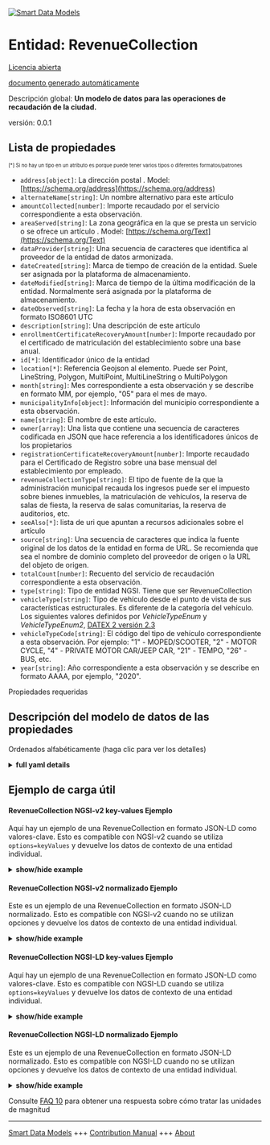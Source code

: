 <!-- 10-Header -->  
[![Smart Data Models](https://smartdatamodels.org/wp-content/uploads/2022/01/SmartDataModels_logo.png "Logo")](https://smartdatamodels.org)  
Entidad: RevenueCollection  
==========================<!-- /10-Header -->  
<!-- 15-License -->  
[Licencia abierta](https://github.com/smart-data-models//dataModel.PublicAccountability/blob/master/RevenueCollection/LICENSE.md)  
[documento generado automáticamente](https://docs.google.com/presentation/d/e/2PACX-1vTs-Ng5dIAwkg91oTTUdt8ua7woBXhPnwavZ0FxgR8BsAI_Ek3C5q97Nd94HS8KhP-r_quD4H0fgyt3/pub?start=false&loop=false&delayms=3000#slide=id.gb715ace035_0_60)  
<!-- /15-License -->  
<!-- 20-Description -->  
Descripción global: **Un modelo de datos para las operaciones de recaudación de la ciudad.**  
versión: 0.0.1  
<!-- /20-Description -->  
<!-- 30-PropertiesList -->  

## Lista de propiedades  

<sup><sub>[*] Si no hay un tipo en un atributo es porque puede tener varios tipos o diferentes formatos/patrones</sub></sup>  
- `address[object]`: La dirección postal  . Model: [https://schema.org/address](https://schema.org/address)- `alternateName[string]`: Un nombre alternativo para este artículo  - `amountCollected[number]`: Importe recaudado por el servicio correspondiente a esta observación.  - `areaServed[string]`: La zona geográfica en la que se presta un servicio o se ofrece un artículo  . Model: [https://schema.org/Text](https://schema.org/Text)- `dataProvider[string]`: Una secuencia de caracteres que identifica al proveedor de la entidad de datos armonizada.  - `dateCreated[string]`: Marca de tiempo de creación de la entidad. Suele ser asignada por la plataforma de almacenamiento.  - `dateModified[string]`: Marca de tiempo de la última modificación de la entidad. Normalmente será asignada por la plataforma de almacenamiento.  - `dateObserved[string]`: La fecha y la hora de esta observación en formato ISO8601 UTC  - `description[string]`: Una descripción de este artículo  - `enrollmentCertificateRecoveryAmount[number]`: Importe recaudado por el certificado de matriculación del establecimiento sobre una base anual.  - `id[*]`: Identificador único de la entidad  - `location[*]`: Referencia Geojson al elemento. Puede ser Point, LineString, Polygon, MultiPoint, MultiLineString o MultiPolygon  - `month[string]`: Mes correspondiente a esta observación y se describe en formato MM, por ejemplo, "05" para el mes de mayo.  - `municipalityInfo[object]`: Información del municipio correspondiente a esta observación.  - `name[string]`: El nombre de este artículo.  - `owner[array]`: Una lista que contiene una secuencia de caracteres codificada en JSON que hace referencia a los identificadores únicos de los propietarios  - `registrationCertificateRecoveryAmount[number]`: Importe recaudado para el Certificado de Registro sobre una base mensual del establecimiento por empleado.  - `revenueCollectionType[string]`: El tipo de fuente de la que la administración municipal recauda los ingresos puede ser el impuesto sobre bienes inmuebles, la matriculación de vehículos, la reserva de salas de fiesta, la reserva de salas comunitarias, la reserva de auditorios, etc.  - `seeAlso[*]`: lista de uri que apuntan a recursos adicionales sobre el artículo  - `source[string]`: Una secuencia de caracteres que indica la fuente original de los datos de la entidad en forma de URL. Se recomienda que sea el nombre de dominio completo del proveedor de origen o la URL del objeto de origen.  - `totalCount[number]`: Recuento del servicio de recaudación correspondiente a esta observación.  - `type[string]`: Tipo de entidad NGSI. Tiene que ser RevenueCollection  - `vehicleType[string]`: Tipo de vehículo desde el punto de vista de sus características estructurales. Es diferente de la categoría del vehículo. Los siguientes valores definidos por _VehicleTypeEnum_ y _VehicleTypeEnum2_, [DATEX 2 versión 2.3](http://d2docs.ndwcloud.nu/_static/umlmodel/v2.3/index.htm)  - `vehicleTypeCode[string]`: El código del tipo de vehículo correspondiente a esta observación. Por ejemplo: "1" - MOPED/SCOOTER, "2" - MOTOR CYCLE, "4" - PRIVATE MOTOR CAR/JEEP CAR, "21" - TEMPO, "26" - BUS, etc.  - `year[string]`: Año correspondiente a esta observación y se describe en formato AAAA, por ejemplo, "2020".  <!-- /30-PropertiesList -->  
<!-- 35-RequiredProperties -->  
Propiedades requeridas  
<!-- /35-RequiredProperties -->  
<!-- 40-RequiredProperties -->  
<!-- /40-RequiredProperties -->  
<!-- 50-DataModelHeader -->  
## Descripción del modelo de datos de las propiedades  
Ordenados alfabéticamente (haga clic para ver los detalles)  
<!-- /50-DataModelHeader -->  
<!-- 60-ModelYaml -->  
<details><summary><strong>full yaml details</strong></summary>    
```yaml  
RevenueCollection:    
  description: 'A Data Model for city revenue collection operations.'    
  properties:    
    address:    
      description: 'The mailing address'    
      properties:    
        addressCountry:    
          description: 'Property. The country. For example, Spain. Model:''https://schema.org/addressCountry'''    
          type: string    
        addressLocality:    
          description: 'Property. The locality in which the street address is, and which is in the region. Model:''https://schema.org/addressLocality'''    
          type: string    
        addressRegion:    
          description: 'Property. The region in which the locality is, and which is in the country. Model:''https://schema.org/addressRegion'''    
          type: string    
        postOfficeBoxNumber:    
          description: 'Property. The post office box number for PO box addresses. For example, 03578. Model:''https://schema.org/postOfficeBoxNumber'''    
          type: string    
        postalCode:    
          description: 'Property. The postal code. For example, 24004. Model:''https://schema.org/https://schema.org/postalCode'''    
          type: string    
        streetAddress:    
          description: 'Property. The street address. Model:''https://schema.org/streetAddress'''    
          type: string    
      type: object    
      x-ngsi:    
        model: https://schema.org/address    
        type: Property    
    alternateName:    
      description: 'An alternative name for this item'    
      type: string    
      x-ngsi:    
        type: Property    
    amountCollected:    
      description: 'Amount collected towards the service corresponding to this observation.'    
      type: number    
      x-ngsi:    
        type: Property    
    areaServed:    
      description: 'The geographic area where a service or offered item is provided'    
      type: string    
      x-ngsi:    
        model: https://schema.org/Text    
        type: Property    
    dataProvider:    
      description: 'A sequence of characters identifying the provider of the harmonised data entity.'    
      type: string    
      x-ngsi:    
        type: Property    
    dateCreated:    
      description: 'Entity creation timestamp. This will usually be allocated by the storage platform.'    
      format: date-time    
      type: string    
      x-ngsi:    
        type: Property    
    dateModified:    
      description: 'Timestamp of the last modification of the entity. This will usually be allocated by the storage platform.'    
      format: date-time    
      type: string    
      x-ngsi:    
        type: Property    
    dateObserved:    
      description: 'The date and time of this observation in ISO8601 UTC format'    
      format: date-time    
      type: string    
      x-ngsi:    
        type: Property    
    description:    
      description: 'A description of this item'    
      type: string    
      x-ngsi:    
        type: Property    
    enrollmentCertificateRecoveryAmount:    
      description: 'Amount collected towards Enrollment Certificate from the establishment on annual basis.'    
      type: number    
      x-ngsi:    
        type: Property    
    id:    
      anyOf: &revenuecollection_-_properties_-_owner_-_items_-_anyof    
        - description: 'Property. Identifier format of any NGSI entity'    
          maxLength: 256    
          minLength: 1    
          pattern: ^[\w\-\.\{\}\$\+\*\[\]`|~^@!,:\\]+$    
          type: string    
        - description: 'Property. Identifier format of any NGSI entity'    
          format: uri    
          type: string    
      description: 'Unique identifier of the entity'    
      x-ngsi:    
        type: Property    
    location:    
      description: 'Geojson reference to the item. It can be Point, LineString, Polygon, MultiPoint, MultiLineString or MultiPolygon'    
      oneOf:    
        - description: 'GeoProperty. Geojson reference to the item. Point'    
          properties:    
            bbox:    
              items:    
                type: number    
              minItems: 4    
              type: array    
            coordinates:    
              items:    
                type: number    
              minItems: 2    
              type: array    
            type:    
              enum:    
                - Point    
              type: string    
          required:    
            - type    
            - coordinates    
          title: 'GeoJSON Point'    
          type: object    
        - description: 'GeoProperty. Geojson reference to the item. LineString'    
          properties:    
            bbox:    
              items:    
                type: number    
              minItems: 4    
              type: array    
            coordinates:    
              items:    
                items:    
                  type: number    
                minItems: 2    
                type: array    
              minItems: 2    
              type: array    
            type:    
              enum:    
                - LineString    
              type: string    
          required:    
            - type    
            - coordinates    
          title: 'GeoJSON LineString'    
          type: object    
        - description: 'GeoProperty. Geojson reference to the item. Polygon'    
          properties:    
            bbox:    
              items:    
                type: number    
              minItems: 4    
              type: array    
            coordinates:    
              items:    
                items:    
                  items:    
                    type: number    
                  minItems: 2    
                  type: array    
                minItems: 4    
                type: array    
              type: array    
            type:    
              enum:    
                - Polygon    
              type: string    
          required:    
            - type    
            - coordinates    
          title: 'GeoJSON Polygon'    
          type: object    
        - description: 'GeoProperty. Geojson reference to the item. MultiPoint'    
          properties:    
            bbox:    
              items:    
                type: number    
              minItems: 4    
              type: array    
            coordinates:    
              items:    
                items:    
                  type: number    
                minItems: 2    
                type: array    
              type: array    
            type:    
              enum:    
                - MultiPoint    
              type: string    
          required:    
            - type    
            - coordinates    
          title: 'GeoJSON MultiPoint'    
          type: object    
        - description: 'GeoProperty. Geojson reference to the item. MultiLineString'    
          properties:    
            bbox:    
              items:    
                type: number    
              minItems: 4    
              type: array    
            coordinates:    
              items:    
                items:    
                  items:    
                    type: number    
                  minItems: 2    
                  type: array    
                minItems: 2    
                type: array    
              type: array    
            type:    
              enum:    
                - MultiLineString    
              type: string    
          required:    
            - type    
            - coordinates    
          title: 'GeoJSON MultiLineString'    
          type: object    
        - description: 'GeoProperty. Geojson reference to the item. MultiLineString'    
          properties:    
            bbox:    
              items:    
                type: number    
              minItems: 4    
              type: array    
            coordinates:    
              items:    
                items:    
                  items:    
                    items:    
                      type: number    
                    minItems: 2    
                    type: array    
                  minItems: 4    
                  type: array    
                type: array    
              type: array    
            type:    
              enum:    
                - MultiPolygon    
              type: string    
          required:    
            - type    
            - coordinates    
          title: 'GeoJSON MultiPolygon'    
          type: object    
      x-ngsi:    
        type: GeoProperty    
    month:    
      description: 'Month corresponding to this observation and is described in MM format, for eg. ''05'' for the month of May.'    
      type: string    
      x-ngsi:    
        type: Property    
    municipalityInfo:    
      description: 'Municipality information corresponding to this observation.'    
      properties:    
        addressLocality:    
          type: string    
        addressRegion:    
          type: string    
        cityId:    
          type: string    
        district:    
          type: string    
        ulbName:    
          type: string    
        wardNum:    
          type: number    
        zoneId:    
          type: string    
      type: object    
      x-ngsi:    
        type: Property    
    name:    
      description: 'The name of this item.'    
      type: string    
      x-ngsi:    
        type: Property    
    owner:    
      description: 'A List containing a JSON encoded sequence of characters referencing the unique Ids of the owner(s)'    
      items:    
        anyOf: *revenuecollection_-_properties_-_owner_-_items_-_anyof    
        description: 'Property. Unique identifier of the entity'    
      type: array    
      x-ngsi:    
        type: Property    
    registrationCertificateRecoveryAmount:    
      description: 'Amount collected towards Registration Certificate on monthly basis from the establishment per employee.'    
      type: number    
      x-ngsi:    
        type: Property    
    revenueCollectionType:    
      description: 'Type of source from which the city administration collects the revenue, could be property tax, vehicle registration, party hall booking, community hall booking, auditorium booking etc.'    
      type: string    
      x-ngsi:    
        type: Property    
    seeAlso:    
      description: 'list of uri pointing to additional resources about the item'    
      oneOf:    
        - items:    
            format: uri    
            type: string    
          minItems: 1    
          type: array    
        - format: uri    
          type: string    
      x-ngsi:    
        type: Property    
    source:    
      description: 'A sequence of characters giving the original source of the entity data as a URL. Recommended to be the fully qualified domain name of the source provider, or the URL to the source object.'    
      type: string    
      x-ngsi:    
        type: Property    
    totalCount:    
      description: 'Count of the revenue collection service corresponding to this observation.'    
      type: number    
      x-ngsi:    
        type: Property    
    type:    
      description: 'NGSI Entity type. It has to be RevenueCollection'    
      enum:    
        - RevenueCollection    
      type: string    
      x-ngsi:    
        type: Property    
    vehicleType:    
      description: 'Type of vehicle from the point of view of its structural characteristics. This is different than the vehicle category . The following values defined by _VehicleTypeEnum_ and _VehicleTypeEnum2_, [DATEX 2 version 2.3](http://d2docs.ndwcloud.nu/_static/umlmodel/v2.3/index.htm)'    
      enum:    
        - agriculturalVehicle    
        - anyVehicle    
        - articulatedVehicle    
        - autorickshaw    
        - bicycle    
        - binTrolley    
        - 'BRT mini bus·'    
        - 'BRT bus'    
        - bus    
        - car    
        - caravan    
        - carOrLightVehicle    
        - carWithCaravan    
        - carWithTrailer    
        - cleaningTrolley    
        - compactor    
        - constructionOrMaintenanceVehicle    
        - dumper    
        - e-moped    
        - e-scooter    
        - e-motorcycle    
        - fourWheelDrive    
        - highSidedVehicle    
        - hopper    
        - lorry    
        - minibus    
        - moped    
        - motorcycle    
        - motorcycleWithSideCar    
        - motorscooter    
        - sweepingMachine    
        - tanker    
        - tempo    
        - threeWheeledVehicle    
        - tipper    
        - trailer    
        - tram    
        - trolley    
        - twoWheeledVehicle    
        - van    
        - vehicleWithoutCatalyticConverter    
        - vehicleWithCaravan    
        - vehicleWithTrailer    
        - withEvenNumberedRegistrationPlates    
        - withOddNumberedRegistrationPlates    
        - other    
      type: string    
      x-ngsi:    
        type: Property    
    vehicleTypeCode:    
      description: 'The code for vehicleType corresponding to this observation. For eg.- ''1'' - MOPED/SCOOTER, ''2'' - MOTOR CYCLE, ''4'' - PRIVATE MOTOR CAR/JEEP CAR, ''21'' - TEMPO, ''26'' - BUS, etc.'    
      type: string    
      x-ngsi:    
        type: Property    
    year:    
      description: 'Year corresponding to this observation and is described in YYYY format, for eg. ''2020''.'    
      type: string    
      x-ngsi:    
        type: Property    
  required: []    
  type: object    
  x-derived-from: ""    
  x-disclaimer: 'Redistribution and use in source and binary forms, with or without modification, are permitted  provided that the license conditions are met. Copyleft (c) 2021 Contributors to Smart Data Models Program'    
  x-license-url: https://github.com/smart-data-models/dataModel.PublicAccountability/blob/master/RevenueCollection/LICENSE.md    
  x-model-schema: https://smart-data-models.github.io/dataModel.PublicAccountability/RevenueCollection/schema.json    
  x-model-tags: IUDX    
  x-version: 0.0.1    
```  
</details>    
<!-- /60-ModelYaml -->  
<!-- 70-MiddleNotes -->  
<!-- /70-MiddleNotes -->  
<!-- 80-Examples -->  
## Ejemplo de carga útil  
#### RevenueCollection NGSI-v2 key-values Ejemplo  
Aquí hay un ejemplo de una RevenueCollection en formato JSON-LD como valores-clave. Esto es compatible con NGSI-v2 cuando se utiliza `options=keyValues` y devuelve los datos de contexto de una entidad individual.  
<details><summary><strong>show/hide example</strong></summary>    
```json  
{  
  "id": "urn:ngsi-ld:001:rtir:0234",  
  "type": "RevenueCollection",  
  "totalCount": 436,  
  "registrationCertificateRecoveryAmount": 10400,  
  "enrollmentCertificateRecoveryAmount": 8400,  
  "year": "2020",  
  "dateObserved": "2021-11-10T01:16:01Z",  
  "month": "02",  
  "revenueCollectionType": "Property Tax",  
  "vehicleTypeCode": "2",  
  "amountCollected": 20400,  
  "vehicleType": "motorcycle",  
  "municipalityInfo": {  
    "district": "Bangalore Urban",  
    "ulbName": "BMC",  
    "cityId": "23",  
    "addressRegion": "Karnataka",  
    "addressLocality": "Bangalore",  
    "zoneId": "2",  
    "wardNum": 4  
  }  
}  
```  
</details>  
#### RevenueCollection NGSI-v2 normalizado Ejemplo  
Este es un ejemplo de una RevenueCollection en formato JSON-LD normalizado. Esto es compatible con NGSI-v2 cuando no se utilizan opciones y devuelve los datos de contexto de una entidad individual.  
<details><summary><strong>show/hide example</strong></summary>    
```json  
{  
  "id": "urn:ngsi-ld:001:rtir:0234",  
  "type": "RevenueCollection",  
  "totalCount": {  
    "type": "number",  
    "value": 436  
  },  
  "registrationCertificateRecoveryAmount": {  
    "type": "number",  
    "value": 10400  
  },  
  "enrollmentCertificateRecoveryAmount": {  
    "type": "number",  
    "value": 8400  
  },  
  "year": {  
    "type": "Text",  
    "value": "2020"  
  },  
  "dateObserved": {  
    "type": "Date-Time",  
    "value": "2021-11-10T01:16:01Z"  
  },  
  "month": {  
    "type": "Text",  
    "value": "02"  
  },  
  "revenueCollectionType": {  
    "type": "Text",  
    "value": "Property Tax"  
  },  
  "vehicleTypeCode": {  
    "type": "Text",  
    "value": "2"  
  },  
  "amountCollected": {  
    "type": "number",  
    "value": 20400  
  },  
  "vehicleType": {  
    "type": "Text",  
    "value": "motorcycle"  
  },  
  "municipalityInfo": {  
    "type": "StructuredValue",  
    "value": {  
      "district": "Bangalore Urban",  
      "ulbName": "BMC",  
      "cityId": "23",  
      "addressRegion": "Karnataka",  
      "addressLocality": "Bangalore",  
      "zoneId": "2",  
      "wardNum": 4  
    }  
  }  
}  
```  
</details>  
#### RevenueCollection NGSI-LD key-values Ejemplo  
Aquí hay un ejemplo de una RevenueCollection en formato JSON-LD como valores-clave. Esto es compatible con NGSI-LD cuando se utiliza `options=keyValues` y devuelve los datos de contexto de una entidad individual.  
<details><summary><strong>show/hide example</strong></summary>    
```json  
{  
    "id": "urn:ngsi-ld:001:rtir:0234",  
    "@context": [  
        "iudx:RevenueCollection",  
        "https://raw.githubusercontent.com/smart-data-models/dataModel.Transportation/master/context.jsonld",  
        "https://raw.githubusercontent.com/smart-data-models/dataModel.PublicAccountability/master/context.jsonld"  
    ],  
    "type": "RevenueCollection",  
    "totalCount": 436,  
    "registrationCertificateRecoveryAmount": 10400,  
    "enrollmentCertificateRecoveryAmount": 8400,  
    "year": "2020",  
    "dateObserved": "2021-11-10T01:16:01Z",  
    "month": "02",  
    "revenueCollectionType": "Property Tax",  
    "vehicleTypeCode": "2",  
    "amountCollected": 20400,  
    "vehicleType": "motorcycle",  
    "municipalityInfo": {  
        "district": "Bangalore Urban",  
        "ulbName": "BMC",  
        "cityId": "23",  
        "addressRegion": "Karnataka",  
        "addressLocality": "Bangalore",  
        "zoneId": "2",  
        "wardNum": 4  
    }  
}  
```  
</details>  
#### RevenueCollection NGSI-LD normalizado Ejemplo  
Este es un ejemplo de una RevenueCollection en formato JSON-LD normalizado. Esto es compatible con NGSI-LD cuando no se utilizan opciones y devuelve los datos de contexto de una entidad individual.  
<details><summary><strong>show/hide example</strong></summary>    
```json  
{  
    "id": "urn:ngsi-ld:001:rtir:0234",  
    "type": "RevenueCollection",  
    "totalCount": {  
        "type": "Property",  
        "value": 436  
    },  
    "registrationCertificateRecoveryAmount": {  
        "type": "Property",  
        "value": 10400  
    },  
    "enrollmentCertificateRecoveryAmount": {  
        "type": "Property",  
        "value": 8400  
    },  
    "year": {  
        "type": "Property",  
        "value": "2020"  
    },  
    "dateObserved": {  
        "type": "Property",  
        "value": {  
            "@type": "date-time",  
            "@value": "2021-11-10T01:16:01Z"  
        }  
    },  
    "month": {  
        "type": "Property",  
        "value": "02"  
    },  
    "revenueCollectionType": {  
        "type": "Property",  
        "value": "Property Tax"  
    },  
    "vehicleTypeCode": {  
        "type": "Property",  
        "value": "2"  
    },  
    "amountCollected": {  
        "type": "Property",  
        "value": 20400  
    },  
    "vehicleType": {  
        "type": "Property",  
        "value": "motorcycle"  
    },  
    "municipalityInfo": {  
        "type": "Property",  
        "value": {  
            "district": "Bangalore Urban",  
            "ulbName": "BMC",  
            "cityId": "23",  
            "addressRegion": "Karnataka",  
            "addressLocality": "Bangalore",  
            "zoneId": "2",  
            "wardNum": 4  
        }  
    },  
    "@context": [  
        "iudx:RevenueCollection",  
        "https://raw.githubusercontent.com/smart-data-models/dataModel.Transportation/master/context.jsonld",  
        "https://raw.githubusercontent.com/smart-data-models/dataModel.PublicAccountability/master/context.jsonld"  
    ]  
}  
```  
</details><!-- /80-Examples -->  
<!-- 90-FooterNotes -->  
<!-- /90-FooterNotes -->  
<!-- 95-Units -->  
Consulte [FAQ 10](https://smartdatamodels.org/index.php/faqs/) para obtener una respuesta sobre cómo tratar las unidades de magnitud  
<!-- /95-Units -->  
<!-- 97-LastFooter -->  
---  
[Smart Data Models](https://smartdatamodels.org) +++ [Contribution Manual](https://bit.ly/contribution_manual) +++ [About](https://bit.ly/Introduction_SDM)<!-- /97-LastFooter -->  
